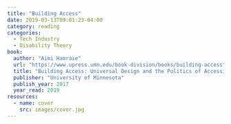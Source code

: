 ```yaml
---
title: "Building Access"
date: 2019-03-13T09:01:23-04:00
category: reading
categories:
  - Tech Industry
  - Disability Theory
book:
  author: "Aimi Hamraie"
  url: "https://www.upress.umn.edu/book-division/books/building-access"
  title: "Building Access: Universal Design and the Politics of Accessibility"
  publisher: "University of Minnesota"
  publish_year: 2017
  year_read: 2019
resources:
  - name: cover
    src: images/cover.jpg
---
```


